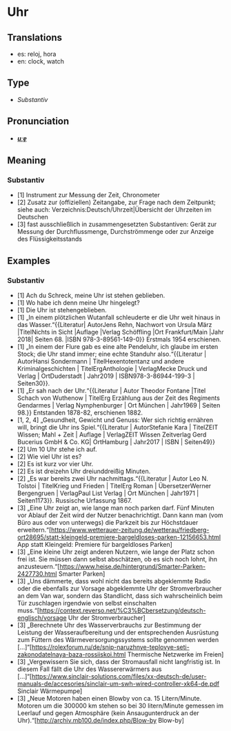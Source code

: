 # Uhr
## Translations
- es: reloj, hora
- en: clock, watch
## Type
- _Substantiv_
## Pronunciation
- **_[uːɐ̯](https://commons.wikimedia.org/wiki/File:De-Uhr.ogg)_**
## Meaning
### Substantiv
- [1] Instrument zur Messung der Zeit, Chronometer
- [2] Zusatz zur (offiziellen) Zeitangabe, zur Frage nach dem Zeitpunkt; siehe auch: Verzeichnis:Deutsch/Uhrzeit|Übersicht der Uhrzeiten im Deutschen
- [3] fast ausschließlich in zusammengesetzten Substantiven: Gerät zur Messung der Durchflussmenge, Durchströmmenge oder zur Anzeige des Flüssigkeitsstands
## Examples
### Substantiv
- [1] Ach du Schreck, meine Uhr ist stehen geblieben.
- [1] Wo habe ich denn meine Uhr hingelegt?
- [1] Die Uhr ist stehengeblieben.
- [1] „In einem plötzlichen Wutanfall schleuderte er die Uhr weit hinaus in das Wasser.“<ref>{{Literatur| AutorJens Rehn, Nachwort von Ursula März |TitelNichts in Sicht |Auflage |Verlag Schöffling |Ort  Frankfurt/Main |Jahr 2018| Seiten 68. |ISBN 978-3-89561-149-0}} Erstmals 1954 erschienen.</ref>
- [1] „In einem der Flure gab es eine alte Pendeluhr, ich glaube im ersten Stock; die Uhr stand immer; eine echte Standuhr also.“<ref>{{Literatur | AutorHansi Sondermann | TitelHexentotentanz und andere Kriminalgeschichten | TitelErgAnthologie | VerlagMecke Druck und Verlag | OrtDuderstadt | Jahr2019 | ISBN978-3-86944-199-3 | Seiten30}}.</ref>
- [1] „Er sah nach der Uhr.“<ref>{{Literatur | Autor Theodor Fontane |Titel Schach von Wuthenow | TitelErg Erzählung aus der Zeit des Regiments Gendarmes | Verlag  Nymphenburger | Ort München | Jahr1969 | Seiten 98.}} Entstanden 1878-82, erschienen 1882.</ref>
- [1, 2, 4] „Gesundheit, Gewicht und Genuss: Wer sich richtig ernähren will, bringt die Uhr ins Spiel.“<ref>{{Literatur | AutorStefanie Kara | TitelZEIT Wissen; Mahl + Zeit | Auflage | VerlagZEIT Wissen Zeitverlag Gerd Bucerius GmbH & Co. KG| OrtHamburg | Jahr2017 | ISBN | Seiten49}}</ref>
- [2] Um 10 Uhr stehe ich auf.
- [2] Wie viel Uhr ist es?
- [2] Es ist kurz vor vier Uhr.
- [2] Es ist dreizehn Uhr dreiunddreißig Minuten.
- [2] „Es war bereits zwei Uhr nachmittags.“<ref>{{Literatur | Autor Leo N. Tolstoi | TitelKrieg und Frieden | TitelErg Roman | ÜbersetzerWerner Bergengruen | VerlagPaul List Verlag | Ort München | Jahr1971 | Seiten1173}}. Russische Urfassung 1867.</ref>
- [3] „Eine Uhr zeigt an, wie lange man noch parken darf. Fünf Minuten vor Ablauf der Zeit wird der Nutzer benachrichtigt. Dann kann man (vom Büro aus oder von unterwegs) die Parkzeit bis zur Höchstdauer erweitern.“<ref>[https://www.wetterauer-zeitung.de/wetterau/friedberg-ort28695/statt-kleingeld-premiere-bargeldloses-parken-12156653.html App statt Kleingeld: Premiere für bargeldloses Parken]</ref>
- [3] „Eine kleine Uhr zeigt anderen Nutzern, wie lange der Platz schon frei ist. Sie müssen dann selbst abschätzen, ob es sich noch lohnt, ihn anzusteuern.“<ref>[https://www.heise.de/hintergrund/Smarter-Parken-2427730.html Smarter Parken]</ref>
- [3] „Uns dämmerte, dass wohl nicht das bereits abgeklemmte Radio oder die ebenfalls zur Vorsage abgeklemmte Uhr der Stromverbraucher an dem Van war, sondern das Standlicht, dass sich wahrscheinlich beim Tür zuschlagen irgendwie von selbst einschalten muss.“<ref>[https://context.reverso.net/%C3%BCbersetzung/deutsch-englisch/vorsage Uhr der Stromverbraucher]</ref>
- [3] „Berechnete Uhr des Wasserverbrauchs zur Bestimmung der Leistung der Wasseraufbereitung und der entsprechenden Ausrüstung zum Füttern des Wärmeversorgungssystems sollte genommen werden [...]“<ref>[https://rolexforum.ru/de/snip-naruzhnye-teplovye-seti-zakonodatelnaya-baza-rossiiskoi.html Thermische Netzwerke im Freien]</ref>
- [3] „Vergewissern Sie sich, dass der Stromausfall nicht langfristig ist. In diesem Fall fällt die Uhr des Wassererwärmers aus [...]“<ref>[https://www.sinclair-solutions.com/files/xx-deutsch-de/user-manuals-de/accesories/sinclair-um-swh-wired-controller-xk64-de.pdf Sinclair Wärmepumpe]</ref>
- [3] „Neue Motoren haben einen Blowby von ca. 15 Litern/Minute. Motoren um die 300000 km stehen so bei 30 litern/Minute gemessen im Leerlauf und gegen Atmosphäre (kein Ansaugunterdruck an der Uhr).“<ref>[http://archiv.mb100.de/index.php/Blow-by Blow-by]</ref>
